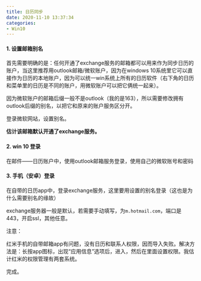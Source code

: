 ```yaml
---
title: 日历同步
date: 2020-11-10 13:37:34
categories:
- Win10
---
```

#### 1. 设置邮箱别名

首先需要明确的是：任何开通了exchange服务的邮箱都可以用来作为同步日历的账户，当这里推荐用outlook邮箱/微软账户，因为在windows 10系统里它可以直接作为日历的本地账户，因为可以统一win系统上所有的日历软件（右下角的日历和菜单里的日历是不同的账户，用微软账户可以把它俩统一起来）。

因为微软账户的邮箱后缀一般不是outlook（我的是163），所以需要修改拥有outlook后缀的别名，以把它和原来的账户服务区分开。

登录微软网站，设置别名。

**估计该邮箱默认开通了exchange服务。**

#### 2. win 10 登录

在邮件——日历账户中，使用outlook邮箱服务登录，使用自己的微软账号和密码

#### 3. 手机（安卓）登录

在自带的日历app中，登录exchange服务，这里要用设置的别名登录（这也是为什么需要别名的缘故）

exchange服务器一般是默认，若需要手动填写，为`m.hotmail.com`，端口是443，开启ssl，其他任意。

注意：

红米手机的自带邮箱app有问题，没有日历和联系人权限，因而导入失败。解决方法是：长按app图标，出现“应用信息”选项后，进入，然后在里面设置权限。我估计红米的权限管理有两套系统。



完成。
